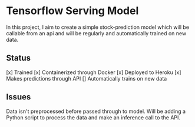 # Tensorflow Serving Model

In this project, I aim to create a simple stock-prediction model which will be callable from an api and will be regularly and automatically trained on new data.

## Status

[x] Trained
[x] Containerized through Docker
[x] Deployed to Heroku
[x] Makes predictions through API
[] Automatically trains on new data

## Issues

Data isn't preprocessed before passed through to model. Will be adding a Python script to process the data and make an inference call to the API.

